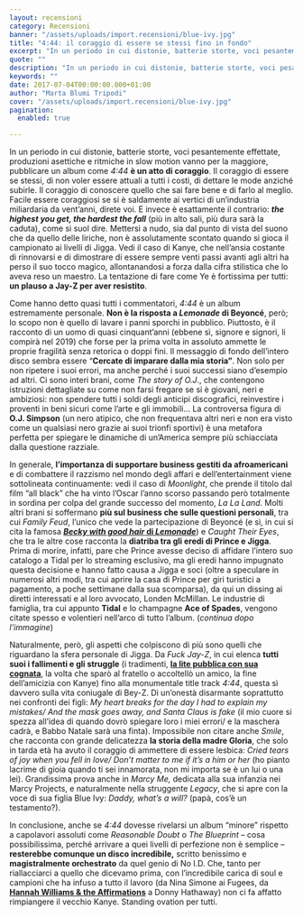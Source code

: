 ```yaml
---
layout: recensioni
category: Recensioni
banner: "/assets/uploads/import.recensioni/blue-ivy.jpg"
title: "4:44: il coraggio di essere se stessi fino in fondo"
excerpt: "In un periodo in cui distonie, batterie storte, voci pesantemente effettate, produzioni asettiche e ritmiche in slow motion vanno per la maggiore, pubblicare un album come 4:44 è un atto di coraggio. Il coraggio di essere se stessi, di non voler essere attuali a tutti i costi, di dettare le mode anziché subirle. Il coraggio [&hellip"
quote: ""
description: "In un periodo in cui distonie, batterie storte, voci pesantemente effettate, produzioni asettiche e ritmiche in slow motion vanno per la maggiore, pubblicare un album come 4:44 è un atto di coraggio. Il coraggio di essere se stessi, di non voler essere attuali a tutti i costi, di dettare le mode anziché subirle. Il coraggio [&hellip"
keywords: ""
date: 2017-07-04T00:00:00.000+01:00
author: "Marta Blumi Tripodi"
cover: "/assets/uploads/import.recensioni/blue-ivy.jpg"
pagination:
  enabled: true

---
```


In un periodo in cui distonie, batterie storte, voci pesantemente effettate, produzioni asettiche e ritmiche in slow motion vanno per la maggiore, pubblicare un album come _4:44_ **è un atto di coraggio**. Il coraggio di essere se stessi, di non voler essere attuali a tutti i costi, di dettare le mode anziché subirle. Il coraggio di conoscere quello che sai fare bene e di farlo al meglio. Facile essere coraggiosi se si è saldamente ai vertici di un’industria miliardaria da vent’anni, direte voi. E invece è esattamente il contrario: **_the highest you get, the hardest the fall_** (più in alto sali, più dura sarà la caduta), come si suol dire. Mettersi a nudo, sia dal punto di vista del suono che da quello delle liriche, non è assolutamente scontato quando si gioca il campionato ai livelli di Jigga. Vedi il caso di Kanye, che nell’ansia costante di rinnovarsi e di dimostrare di essere sempre venti passi avanti agli altri ha perso il suo tocco magico, allontanandosi a forza dalla cifra stilistica che lo aveva reso un maestro. La tentazione di fare come Ye è fortissima per tutti: **un plauso a Jay-Z per aver resistito**.

Come hanno detto quasi tutti i commentatori, _4:44_ è un album estremamente personale. **Non è la risposta a _Lemonade_ di Beyoncé**, però; lo scopo non è quello di lavare i panni sporchi in pubblico. Piuttosto, è il racconto di un uomo di quasi cinquant’anni (ebbene sì, signore e signori, li compirà nel 2019) che forse per la prima volta in assoluto ammette le proprie fragilità senza retorica o doppi fini. Il messaggio di fondo dell’intero disco sembra essere “**Cercate di imparare dalla mia storia”**. Non solo per non ripetere i suoi errori, ma anche perché i suoi successi siano d’esempio ad altri. Ci sono interi brani, come _The story of O.J_., che contengono istruzioni dettagliate su come non farsi fregare se si è giovani, neri e ambiziosi: non spendere tutti i soldi degli anticipi discografici, reinvestire i proventi in beni sicuri come l’arte e gli immobili… La controversa figura di **O.J. Simpson** (un nero atipico, che non frequentava altri neri e non era visto come un qualsiasi nero grazie ai suoi trionfi sportivi) è una metafora perfetta per spiegare le dinamiche di un’America sempre più schiacciata dalla questione razziale.

In generale, **l’importanza di supportare business gestiti da afroamericani** e di combattere il razzismo nel mondo degli affari e dell’entertainment viene sottolineata continuamente: vedi il caso di _Moonlight_, che prende il titolo dal film “all black” che ha vinto l’Oscar l’anno scorso passando però totalmente in sordina per colpa del grande successo del momento, _La La Land_. Molti altri brani si soffermano **più sul business che sulle questioni personali**, tra cui _Family Feud_, l’unico che vede la partecipazione di Beyoncé (e sì, in cui si cita la famosa [**_Becky with good hair_ di _Lemonade_**](http://www.vanityfair.com/culture/2016/04/rachel-roy-beyonce-jay-z-lemonade-becky-with-the-good-hair-solange-elevator)) e _Caught Their Eyes_, che tra le altre cose racconta la **diatriba tra gli eredi di Prince e Jigga**. Prima di morire, infatti, pare che Prince avesse deciso di affidare l’intero suo catalogo a Tidal per lo streaming esclusivo, ma gli eredi hanno impugnato questa decisione e hanno fatto causa a Jigga e soci (oltre a speculare in numerosi altri modi, tra cui aprire la casa di Prince per giri turistici a pagamento, a poche settimane dalla sua scomparsa), da qui un dissing ai diretti interessati e al loro avvocato, Londen McMillan. Le industrie di famiglia, tra cui appunto **Tidal** e lo champagne **Ace of Spades**, vengono citate spesso e volentieri nell’arco di tutto l’album. (_continua dopo l’immagine_)

Naturalmente, però, gli aspetti che colpiscono di più sono quelli che riguardano la sfera personale di Jigga. Da _Fuck Jay-Z_, in cui elenca **tutti suoi i fallimenti e gli struggle** (i tradimenti, [**la lite pubblica con sua cognata**](https://hotmc.com/nuove-rivelazioni-sulla-rissa-jay-z-vs-solange-in-ascensore/), la volta che sparò al fratello o accoltellò un amico, la fine dell’amicizia con Kanye) fino alla monumentale title track _4:44_, questa sì davvero sulla vita coniugale di Bey-Z. Di un’onestà disarmante soprattutto nei confronti dei figli: _My heart breaks for the day I had to explain my mistakes/ And the mask goes away, and Santa Claus is fake_ (il mio cuore si spezza all’idea di quando dovrò spiegare loro i miei errori/ e la maschera cadrà, e Babbo Natale sarà una finta). Impossibile non citare anche _Smile_, che racconta con grande delicatezza **la storia della madre Gloria**, che solo in tarda età ha avuto il coraggio di ammettere di essere lesbica: _Cried tears of joy when you fell in love/ Don’t matter to me if it’s a him or her_ (ho pianto lacrime di gioia quando ti sei innamorata, non mi importa se è un lui o una lei). Grandissima prova anche in _Marcy Me,_ dedicata alla sua infanzia nei Marcy Projects, e naturalmente nella struggente _Legacy_, che si apre con la voce di sua figlia Blue Ivy: _Daddy, what’s a will?_ (papà, cos’è un testamento?).

In conclusione, anche se _4:44_ dovesse rivelarsi un album “minore” rispetto a capolavori assoluti come _Reasonable Doubt_ o _The Blueprint_ – cosa possibilissima, perché arrivare a quei livelli di perfezione non è semplice – **resterebbe comunque un disco incredibile,** scritto benissimo e **magistralmente orchestrato** da quel genio di No I.D. Che, tanto per riallacciarci a quello che dicevamo prima, con l’incredibile carica di soul e campioni che ha infuso a tutto il lavoro (da Nina Simone ai Fugees, da [**Hannah Williams & the Affirmations**](https://hotmc.com/quattro-chiacchiere-con-hannah-williams-la-voce-dietro-444-di-jay-z/) a Donny Hathaway) non ci fa affatto rimpiangere il vecchio Kanye. Standing ovation per tutti.